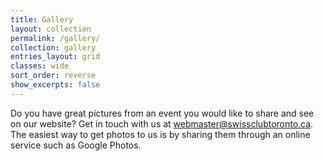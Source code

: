 ```yaml
---
title: Gallery
layout: collection
permalink: /gallery/
collection: gallery
entries_layout: grid
classes: wide
sort_order: reverse
show_excerpts: false
---
```


Do you have great pictures from an event you would like to share and see on our
website? Get in touch with us at <webmaster@swissclubtoronto.ca>. The easiest
way to get photos to us is by sharing them through an online service such as
Google Photos.
